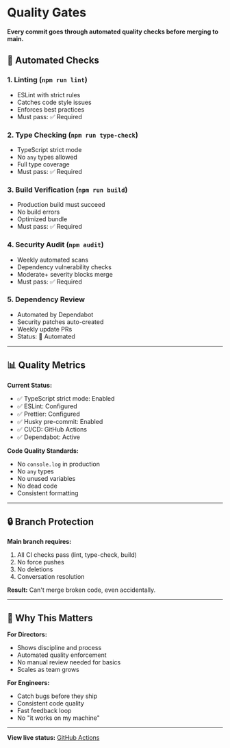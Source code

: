 # Quality Gates

**Every commit goes through automated quality checks before merging to main.**

## 🚦 Automated Checks

### 1. **Linting** (`npm run lint`)
- ESLint with strict rules
- Catches code style issues
- Enforces best practices
- Must pass: ✅ Required

### 2. **Type Checking** (`npm run type-check`)
- TypeScript strict mode
- No `any` types allowed
- Full type coverage
- Must pass: ✅ Required

### 3. **Build Verification** (`npm run build`)
- Production build must succeed
- No build errors
- Optimized bundle
- Must pass: ✅ Required

### 4. **Security Audit** (`npm audit`)
- Weekly automated scans
- Dependency vulnerability checks
- Moderate+ severity blocks merge
- Must pass: ✅ Required

### 5. **Dependency Review**
- Automated by Dependabot
- Security patches auto-created
- Weekly update PRs
- Status: 🤖 Automated

---

## 📊 Quality Metrics

**Current Status:**
- ✅ TypeScript strict mode: Enabled
- ✅ ESLint: Configured
- ✅ Prettier: Configured
- ✅ Husky pre-commit: Enabled
- ✅ CI/CD: GitHub Actions
- ✅ Dependabot: Active

**Code Quality Standards:**
- No `console.log` in production
- No `any` types
- No unused variables
- No dead code
- Consistent formatting

---

## 🔒 Branch Protection

**Main branch requires:**
1. All CI checks pass (lint, type-check, build)
2. No force pushes
3. No deletions
4. Conversation resolution

**Result:** Can't merge broken code, even accidentally.

---

## 🎯 Why This Matters

**For Directors:**
- Shows discipline and process
- Automated quality enforcement
- No manual review needed for basics
- Scales as team grows

**For Engineers:**
- Catch bugs before they ship
- Consistent code quality
- Fast feedback loop
- No "it works on my machine"

---

**View live status:** [GitHub Actions](https://github.com/donlaur/Engify-AI-App/actions)
